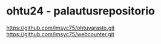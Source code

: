 # ohtu24 - palautusrepositorio
https://github.com/imsyc75/ohtuvarasto.git
https://github.com/imsyc75/webcounter.git
